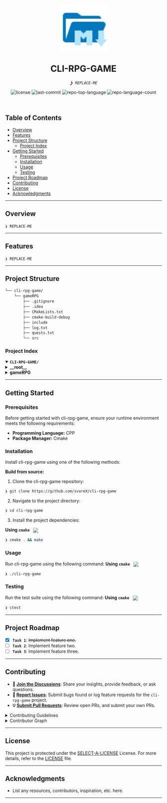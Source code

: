 <p align="center">
    <img src="https://raw.githubusercontent.com/PKief/vscode-material-icon-theme/ec559a9f6bfd399b82bb44393651661b08aaf7ba/icons/folder-markdown-open.svg" align="center" width="30%">
</p>
<p align="center"><h1 align="center">CLI-RPG-GAME</h1></p>
<p align="center">
	<em><code>❯ REPLACE-ME</code></em>
</p>
<p align="center">
	<img src="https://img.shields.io/github/license/svareX/cli-rpg-game?style=default&logo=opensourceinitiative&logoColor=white&color=6d3dd6" alt="license">
	<img src="https://img.shields.io/github/last-commit/svareX/cli-rpg-game?style=default&logo=git&logoColor=white&color=6d3dd6" alt="last-commit">
	<img src="https://img.shields.io/github/languages/top/svareX/cli-rpg-game?style=default&color=6d3dd6" alt="repo-top-language">
	<img src="https://img.shields.io/github/languages/count/svareX/cli-rpg-game?style=default&color=6d3dd6" alt="repo-language-count">
</p>
<p align="center"><!-- default option, no dependency badges. -->
</p>
<p align="center">
	<!-- default option, no dependency badges. -->
</p>
<br>

##  Table of Contents

- [ Overview](#-overview)
- [ Features](#-features)
- [ Project Structure](#-project-structure)
  - [ Project Index](#-project-index)
- [ Getting Started](#-getting-started)
  - [ Prerequisites](#-prerequisites)
  - [ Installation](#-installation)
  - [ Usage](#-usage)
  - [ Testing](#-testing)
- [ Project Roadmap](#-project-roadmap)
- [ Contributing](#-contributing)
- [ License](#-license)
- [ Acknowledgments](#-acknowledgments)

---

##  Overview

<code>❯ REPLACE-ME</code>

---

##  Features

<code>❯ REPLACE-ME</code>

---

##  Project Structure

```sh
└── cli-rpg-game/
    └── gameRPG
        ├── .gitignore
        ├── .idea
        ├── CMakeLists.txt
        ├── cmake-build-debug
        ├── include
        ├── log.txt
        ├── quests.txt
        └── src
```


###  Project Index
<details open>
	<summary><b><code>CLI-RPG-GAME/</code></b></summary>
	<details> <!-- __root__ Submodule -->
		<summary><b>__root__</b></summary>
		<blockquote>
			<table>
			</table>
		</blockquote>
	</details>
	<details> <!-- gameRPG Submodule -->
		<summary><b>gameRPG</b></summary>
		<blockquote>
			<table>
			<tr>
				<td><b><a href='https://github.com/svareX/cli-rpg-game/blob/master/gameRPG/CMakeLists.txt'>CMakeLists.txt</a></b></td>
				<td><code>❯ REPLACE-ME</code></td>
			</tr>
			<tr>
				<td><b><a href='https://github.com/svareX/cli-rpg-game/blob/master/gameRPG/quests.txt'>quests.txt</a></b></td>
				<td><code>❯ REPLACE-ME</code></td>
			</tr>
			<tr>
				<td><b><a href='https://github.com/svareX/cli-rpg-game/blob/master/gameRPG/log.txt'>log.txt</a></b></td>
				<td><code>❯ REPLACE-ME</code></td>
			</tr>
			</table>
			<details>
				<summary><b>src</b></summary>
				<blockquote>
					<table>
					<tr>
						<td><b><a href='https://github.com/svareX/cli-rpg-game/blob/master/gameRPG/src/GameEngine.cpp'>GameEngine.cpp</a></b></td>
						<td><code>❯ REPLACE-ME</code></td>
					</tr>
					<tr>
						<td><b><a href='https://github.com/svareX/cli-rpg-game/blob/master/gameRPG/src/Map.cpp'>Map.cpp</a></b></td>
						<td><code>❯ REPLACE-ME</code></td>
					</tr>
					<tr>
						<td><b><a href='https://github.com/svareX/cli-rpg-game/blob/master/gameRPG/src/Weapon.cpp'>Weapon.cpp</a></b></td>
						<td><code>❯ REPLACE-ME</code></td>
					</tr>
					<tr>
						<td><b><a href='https://github.com/svareX/cli-rpg-game/blob/master/gameRPG/src/Item.cpp'>Item.cpp</a></b></td>
						<td><code>❯ REPLACE-ME</code></td>
					</tr>
					<tr>
						<td><b><a href='https://github.com/svareX/cli-rpg-game/blob/master/gameRPG/src/Inventory.cpp'>Inventory.cpp</a></b></td>
						<td><code>❯ REPLACE-ME</code></td>
					</tr>
					<tr>
						<td><b><a href='https://github.com/svareX/cli-rpg-game/blob/master/gameRPG/src/Quest.cpp'>Quest.cpp</a></b></td>
						<td><code>❯ REPLACE-ME</code></td>
					</tr>
					<tr>
						<td><b><a href='https://github.com/svareX/cli-rpg-game/blob/master/gameRPG/src/Potion.cpp'>Potion.cpp</a></b></td>
						<td><code>❯ REPLACE-ME</code></td>
					</tr>
					<tr>
						<td><b><a href='https://github.com/svareX/cli-rpg-game/blob/master/gameRPG/src/Logger.cpp'>Logger.cpp</a></b></td>
						<td><code>❯ REPLACE-ME</code></td>
					</tr>
					<tr>
						<td><b><a href='https://github.com/svareX/cli-rpg-game/blob/master/gameRPG/src/Merchant.cpp'>Merchant.cpp</a></b></td>
						<td><code>❯ REPLACE-ME</code></td>
					</tr>
					<tr>
						<td><b><a href='https://github.com/svareX/cli-rpg-game/blob/master/gameRPG/src/main.cpp'>main.cpp</a></b></td>
						<td><code>❯ REPLACE-ME</code></td>
					</tr>
					<tr>
						<td><b><a href='https://github.com/svareX/cli-rpg-game/blob/master/gameRPG/src/Enemy.cpp'>Enemy.cpp</a></b></td>
						<td><code>❯ REPLACE-ME</code></td>
					</tr>
					<tr>
						<td><b><a href='https://github.com/svareX/cli-rpg-game/blob/master/gameRPG/src/Shield.cpp'>Shield.cpp</a></b></td>
						<td><code>❯ REPLACE-ME</code></td>
					</tr>
					<tr>
						<td><b><a href='https://github.com/svareX/cli-rpg-game/blob/master/gameRPG/src/Player.cpp'>Player.cpp</a></b></td>
						<td><code>❯ REPLACE-ME</code></td>
					</tr>
					<tr>
						<td><b><a href='https://github.com/svareX/cli-rpg-game/blob/master/gameRPG/src/Memory.cpp'>Memory.cpp</a></b></td>
						<td><code>❯ REPLACE-ME</code></td>
					</tr>
					</table>
					<details>
						<summary><b>exceptions</b></summary>
						<blockquote>
							<table>
							<tr>
								<td><b><a href='https://github.com/svareX/cli-rpg-game/blob/master/gameRPG/src/exceptions/BorderException.cpp'>BorderException.cpp</a></b></td>
								<td><code>❯ REPLACE-ME</code></td>
							</tr>
							<tr>
								<td><b><a href='https://github.com/svareX/cli-rpg-game/blob/master/gameRPG/src/exceptions/GameOverException.cpp'>GameOverException.cpp</a></b></td>
								<td><code>❯ REPLACE-ME</code></td>
							</tr>
							<tr>
								<td><b><a href='https://github.com/svareX/cli-rpg-game/blob/master/gameRPG/src/exceptions/EnemyException.cpp'>EnemyException.cpp</a></b></td>
								<td><code>❯ REPLACE-ME</code></td>
							</tr>
							<tr>
								<td><b><a href='https://github.com/svareX/cli-rpg-game/blob/master/gameRPG/src/exceptions/DeadEnemyException.cpp'>DeadEnemyException.cpp</a></b></td>
								<td><code>❯ REPLACE-ME</code></td>
							</tr>
							<tr>
								<td><b><a href='https://github.com/svareX/cli-rpg-game/blob/master/gameRPG/src/exceptions/PauseGameException.cpp'>PauseGameException.cpp</a></b></td>
								<td><code>❯ REPLACE-ME</code></td>
							</tr>
							</table>
						</blockquote>
					</details>
				</blockquote>
			</details>
			<details>
				<summary><b>include</b></summary>
				<blockquote>
					<table>
					<tr>
						<td><b><a href='https://github.com/svareX/cli-rpg-game/blob/master/gameRPG/include/Quest.h'>Quest.h</a></b></td>
						<td><code>❯ REPLACE-ME</code></td>
					</tr>
					<tr>
						<td><b><a href='https://github.com/svareX/cli-rpg-game/blob/master/gameRPG/include/Logger.h'>Logger.h</a></b></td>
						<td><code>❯ REPLACE-ME</code></td>
					</tr>
					<tr>
						<td><b><a href='https://github.com/svareX/cli-rpg-game/blob/master/gameRPG/include/Potion.h'>Potion.h</a></b></td>
						<td><code>❯ REPLACE-ME</code></td>
					</tr>
					<tr>
						<td><b><a href='https://github.com/svareX/cli-rpg-game/blob/master/gameRPG/include/GameEngine.h'>GameEngine.h</a></b></td>
						<td><code>❯ REPLACE-ME</code></td>
					</tr>
					<tr>
						<td><b><a href='https://github.com/svareX/cli-rpg-game/blob/master/gameRPG/include/Weapon.h'>Weapon.h</a></b></td>
						<td><code>❯ REPLACE-ME</code></td>
					</tr>
					<tr>
						<td><b><a href='https://github.com/svareX/cli-rpg-game/blob/master/gameRPG/include/Item.h'>Item.h</a></b></td>
						<td><code>❯ REPLACE-ME</code></td>
					</tr>
					<tr>
						<td><b><a href='https://github.com/svareX/cli-rpg-game/blob/master/gameRPG/include/Memory.h'>Memory.h</a></b></td>
						<td><code>❯ REPLACE-ME</code></td>
					</tr>
					<tr>
						<td><b><a href='https://github.com/svareX/cli-rpg-game/blob/master/gameRPG/include/Enemy.h'>Enemy.h</a></b></td>
						<td><code>❯ REPLACE-ME</code></td>
					</tr>
					<tr>
						<td><b><a href='https://github.com/svareX/cli-rpg-game/blob/master/gameRPG/include/Inventory.h'>Inventory.h</a></b></td>
						<td><code>❯ REPLACE-ME</code></td>
					</tr>
					<tr>
						<td><b><a href='https://github.com/svareX/cli-rpg-game/blob/master/gameRPG/include/Player.h'>Player.h</a></b></td>
						<td><code>❯ REPLACE-ME</code></td>
					</tr>
					<tr>
						<td><b><a href='https://github.com/svareX/cli-rpg-game/blob/master/gameRPG/include/Map.h'>Map.h</a></b></td>
						<td><code>❯ REPLACE-ME</code></td>
					</tr>
					<tr>
						<td><b><a href='https://github.com/svareX/cli-rpg-game/blob/master/gameRPG/include/Merchant.h'>Merchant.h</a></b></td>
						<td><code>❯ REPLACE-ME</code></td>
					</tr>
					<tr>
						<td><b><a href='https://github.com/svareX/cli-rpg-game/blob/master/gameRPG/include/Shield.h'>Shield.h</a></b></td>
						<td><code>❯ REPLACE-ME</code></td>
					</tr>
					</table>
					<details>
						<summary><b>exceptions</b></summary>
						<blockquote>
							<table>
							<tr>
								<td><b><a href='https://github.com/svareX/cli-rpg-game/blob/master/gameRPG/include/exceptions/GameOverException.h'>GameOverException.h</a></b></td>
								<td><code>❯ REPLACE-ME</code></td>
							</tr>
							<tr>
								<td><b><a href='https://github.com/svareX/cli-rpg-game/blob/master/gameRPG/include/exceptions/PauseGameException.h'>PauseGameException.h</a></b></td>
								<td><code>❯ REPLACE-ME</code></td>
							</tr>
							<tr>
								<td><b><a href='https://github.com/svareX/cli-rpg-game/blob/master/gameRPG/include/exceptions/BorderException.h'>BorderException.h</a></b></td>
								<td><code>❯ REPLACE-ME</code></td>
							</tr>
							<tr>
								<td><b><a href='https://github.com/svareX/cli-rpg-game/blob/master/gameRPG/include/exceptions/EnemyException.h'>EnemyException.h</a></b></td>
								<td><code>❯ REPLACE-ME</code></td>
							</tr>
							<tr>
								<td><b><a href='https://github.com/svareX/cli-rpg-game/blob/master/gameRPG/include/exceptions/DeadEnemyException.h'>DeadEnemyException.h</a></b></td>
								<td><code>❯ REPLACE-ME</code></td>
							</tr>
							</table>
						</blockquote>
					</details>
				</blockquote>
			</details>
			<details>
				<summary><b>cmake-build-debug</b></summary>
				<blockquote>
					<table>
					<tr>
						<td><b><a href='https://github.com/svareX/cli-rpg-game/blob/master/gameRPG/cmake-build-debug/cmake_install.cmake'>cmake_install.cmake</a></b></td>
						<td><code>❯ REPLACE-ME</code></td>
					</tr>
					<tr>
						<td><b><a href='https://github.com/svareX/cli-rpg-game/blob/master/gameRPG/cmake-build-debug/.ninja_log'>.ninja_log</a></b></td>
						<td><code>❯ REPLACE-ME</code></td>
					</tr>
					<tr>
						<td><b><a href='https://github.com/svareX/cli-rpg-game/blob/master/gameRPG/cmake-build-debug/.ninja_deps'>.ninja_deps</a></b></td>
						<td><code>❯ REPLACE-ME</code></td>
					</tr>
					<tr>
						<td><b><a href='https://github.com/svareX/cli-rpg-game/blob/master/gameRPG/cmake-build-debug/build.ninja'>build.ninja</a></b></td>
						<td><code>❯ REPLACE-ME</code></td>
					</tr>
					<tr>
						<td><b><a href='https://github.com/svareX/cli-rpg-game/blob/master/gameRPG/cmake-build-debug/CMakeCache.txt'>CMakeCache.txt</a></b></td>
						<td><code>❯ REPLACE-ME</code></td>
					</tr>
					</table>
					<details>
						<summary><b>CMakeFiles</b></summary>
						<blockquote>
							<table>
							<tr>
								<td><b><a href='https://github.com/svareX/cli-rpg-game/blob/master/gameRPG/cmake-build-debug/CMakeFiles/clion-environment.txt'>clion-environment.txt</a></b></td>
								<td><code>❯ REPLACE-ME</code></td>
							</tr>
							<tr>
								<td><b><a href='https://github.com/svareX/cli-rpg-game/blob/master/gameRPG/cmake-build-debug/CMakeFiles/TargetDirectories.txt'>TargetDirectories.txt</a></b></td>
								<td><code>❯ REPLACE-ME</code></td>
							</tr>
							<tr>
								<td><b><a href='https://github.com/svareX/cli-rpg-game/blob/master/gameRPG/cmake-build-debug/CMakeFiles/clion-Debug-log.txt'>clion-Debug-log.txt</a></b></td>
								<td><code>❯ REPLACE-ME</code></td>
							</tr>
							<tr>
								<td><b><a href='https://github.com/svareX/cli-rpg-game/blob/master/gameRPG/cmake-build-debug/CMakeFiles/CMakeConfigureLog.yaml'>CMakeConfigureLog.yaml</a></b></td>
								<td><code>❯ REPLACE-ME</code></td>
							</tr>
							<tr>
								<td><b><a href='https://github.com/svareX/cli-rpg-game/blob/master/gameRPG/cmake-build-debug/CMakeFiles/cmake.check_cache'>cmake.check_cache</a></b></td>
								<td><code>❯ REPLACE-ME</code></td>
							</tr>
							</table>
							<details>
								<summary><b>3.26.4</b></summary>
								<blockquote>
									<table>
									<tr>
										<td><b><a href='https://github.com/svareX/cli-rpg-game/blob/master/gameRPG/cmake-build-debug/CMakeFiles/3.26.4/CMakeCXXCompiler.cmake'>CMakeCXXCompiler.cmake</a></b></td>
										<td><code>❯ REPLACE-ME</code></td>
									</tr>
									<tr>
										<td><b><a href='https://github.com/svareX/cli-rpg-game/blob/master/gameRPG/cmake-build-debug/CMakeFiles/3.26.4/CMakeDetermineCompilerABI_C.bin'>CMakeDetermineCompilerABI_C.bin</a></b></td>
										<td><code>❯ REPLACE-ME</code></td>
									</tr>
									<tr>
										<td><b><a href='https://github.com/svareX/cli-rpg-game/blob/master/gameRPG/cmake-build-debug/CMakeFiles/3.26.4/CMakeDetermineCompilerABI_CXX.bin'>CMakeDetermineCompilerABI_CXX.bin</a></b></td>
										<td><code>❯ REPLACE-ME</code></td>
									</tr>
									<tr>
										<td><b><a href='https://github.com/svareX/cli-rpg-game/blob/master/gameRPG/cmake-build-debug/CMakeFiles/3.26.4/CMakeCCompiler.cmake'>CMakeCCompiler.cmake</a></b></td>
										<td><code>❯ REPLACE-ME</code></td>
									</tr>
									<tr>
										<td><b><a href='https://github.com/svareX/cli-rpg-game/blob/master/gameRPG/cmake-build-debug/CMakeFiles/3.26.4/CMakeSystem.cmake'>CMakeSystem.cmake</a></b></td>
										<td><code>❯ REPLACE-ME</code></td>
									</tr>
									</table>
									<details>
										<summary><b>CompilerIdC</b></summary>
										<blockquote>
											<table>
											<tr>
												<td><b><a href='https://github.com/svareX/cli-rpg-game/blob/master/gameRPG/cmake-build-debug/CMakeFiles/3.26.4/CompilerIdC/CMakeCCompilerId.c'>CMakeCCompilerId.c</a></b></td>
												<td><code>❯ REPLACE-ME</code></td>
											</tr>
											</table>
										</blockquote>
									</details>
									<details>
										<summary><b>CompilerIdCXX</b></summary>
										<blockquote>
											<table>
											<tr>
												<td><b><a href='https://github.com/svareX/cli-rpg-game/blob/master/gameRPG/cmake-build-debug/CMakeFiles/3.26.4/CompilerIdCXX/CMakeCXXCompilerId.cpp'>CMakeCXXCompilerId.cpp</a></b></td>
												<td><code>❯ REPLACE-ME</code></td>
											</tr>
											</table>
										</blockquote>
									</details>
								</blockquote>
							</details>
						</blockquote>
					</details>
					<details>
						<summary><b>.cmake</b></summary>
						<blockquote>
							<details>
								<summary><b>api</b></summary>
								<blockquote>
									<details>
										<summary><b>v1</b></summary>
										<blockquote>
											<details>
												<summary><b>query</b></summary>
												<blockquote>
													<table>
													<tr>
														<td><b><a href='https://github.com/svareX/cli-rpg-game/blob/master/gameRPG/cmake-build-debug/.cmake/api/v1/query/codemodel-v2'>codemodel-v2</a></b></td>
														<td><code>❯ REPLACE-ME</code></td>
													</tr>
													<tr>
														<td><b><a href='https://github.com/svareX/cli-rpg-game/blob/master/gameRPG/cmake-build-debug/.cmake/api/v1/query/cmakeFiles-v1'>cmakeFiles-v1</a></b></td>
														<td><code>❯ REPLACE-ME</code></td>
													</tr>
													<tr>
														<td><b><a href='https://github.com/svareX/cli-rpg-game/blob/master/gameRPG/cmake-build-debug/.cmake/api/v1/query/toolchains-v1'>toolchains-v1</a></b></td>
														<td><code>❯ REPLACE-ME</code></td>
													</tr>
													<tr>
														<td><b><a href='https://github.com/svareX/cli-rpg-game/blob/master/gameRPG/cmake-build-debug/.cmake/api/v1/query/cache-v2'>cache-v2</a></b></td>
														<td><code>❯ REPLACE-ME</code></td>
													</tr>
													</table>
												</blockquote>
											</details>
										</blockquote>
									</details>
								</blockquote>
							</details>
						</blockquote>
					</details>
				</blockquote>
			</details>
		</blockquote>
	</details>
</details>

---
##  Getting Started

###  Prerequisites

Before getting started with cli-rpg-game, ensure your runtime environment meets the following requirements:

- **Programming Language:** CPP
- **Package Manager:** Cmake


###  Installation

Install cli-rpg-game using one of the following methods:

**Build from source:**

1. Clone the cli-rpg-game repository:
```sh
❯ git clone https://github.com/svareX/cli-rpg-game
```

2. Navigate to the project directory:
```sh
❯ cd cli-rpg-game
```

3. Install the project dependencies:


**Using `cmake`** &nbsp; [<img align="center" src="https://img.shields.io/badge/C++-00599C.svg?style={badge_style}&logo=c%2B%2B&logoColor=white" />](https://isocpp.org/)

```sh
❯ cmake . && make
```




###  Usage
Run cli-rpg-game using the following command:
**Using `cmake`** &nbsp; [<img align="center" src="https://img.shields.io/badge/C++-00599C.svg?style={badge_style}&logo=c%2B%2B&logoColor=white" />](https://isocpp.org/)

```sh
❯ ./cli-rpg-game
```


###  Testing
Run the test suite using the following command:
**Using `cmake`** &nbsp; [<img align="center" src="https://img.shields.io/badge/C++-00599C.svg?style={badge_style}&logo=c%2B%2B&logoColor=white" />](https://isocpp.org/)

```sh
❯ ctest
```


---
##  Project Roadmap

- [X] **`Task 1`**: <strike>Implement feature one.</strike>
- [ ] **`Task 2`**: Implement feature two.
- [ ] **`Task 3`**: Implement feature three.

---

##  Contributing

- **💬 [Join the Discussions](https://github.com/svareX/cli-rpg-game/discussions)**: Share your insights, provide feedback, or ask questions.
- **🐛 [Report Issues](https://github.com/svareX/cli-rpg-game/issues)**: Submit bugs found or log feature requests for the `cli-rpg-game` project.
- **💡 [Submit Pull Requests](https://github.com/svareX/cli-rpg-game/blob/main/CONTRIBUTING.md)**: Review open PRs, and submit your own PRs.

<details closed>
<summary>Contributing Guidelines</summary>

1. **Fork the Repository**: Start by forking the project repository to your github account.
2. **Clone Locally**: Clone the forked repository to your local machine using a git client.
   ```sh
   git clone https://github.com/svareX/cli-rpg-game
   ```
3. **Create a New Branch**: Always work on a new branch, giving it a descriptive name.
   ```sh
   git checkout -b new-feature-x
   ```
4. **Make Your Changes**: Develop and test your changes locally.
5. **Commit Your Changes**: Commit with a clear message describing your updates.
   ```sh
   git commit -m 'Implemented new feature x.'
   ```
6. **Push to github**: Push the changes to your forked repository.
   ```sh
   git push origin new-feature-x
   ```
7. **Submit a Pull Request**: Create a PR against the original project repository. Clearly describe the changes and their motivations.
8. **Review**: Once your PR is reviewed and approved, it will be merged into the main branch. Congratulations on your contribution!
</details>

<details closed>
<summary>Contributor Graph</summary>
<br>
<p align="left">
   <a href="https://github.com{/svareX/cli-rpg-game/}graphs/contributors">
      <img src="https://contrib.rocks/image?repo=svareX/cli-rpg-game">
   </a>
</p>
</details>

---

##  License

This project is protected under the [SELECT-A-LICENSE](https://choosealicense.com/licenses) License. For more details, refer to the [LICENSE](https://choosealicense.com/licenses/) file.

---

##  Acknowledgments

- List any resources, contributors, inspiration, etc. here.

---
